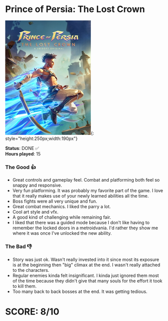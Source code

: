 # Prince of Persia: The Lost Crown

![](PrinceOfPersia.jpg){: style="height:250px;width:190px"}

**Status**: DONE ✅<br>
**Hours played**: 15<br>

### The Good 👍
- Great controls and gameplay feel. Combat and platforming both feel so snappy and responsive.
- Very fun platforming. It was probably my favorite part of the game. I love that it really makes use of your newly learned abilities all the time.
- Boss fights were all very unique and fun. 
- Great combat mechanics. I liked the parry a lot.
- Cool art style and vfx.
- A good kind of challenging while remaining fair.
- I liked that there was a guided mode because I don't like having to remember the locked doors in a metroidvania. I'd rather they show me where it was once I've unlocked the new ability.

### The Bad 👎
- Story was just ok. Wasn't really invested into it since most its exposure is at the beginning then "big" climax at the end. I wasn't really attached to the characters.
- Regular enemies kinda felt insignificant. I kinda just ignored them most of the time because they didn't give that many souls for the effort it took to kill them. 
- Too many back to back bosses at the end. It was getting tedious.


# SCORE: 8/10
